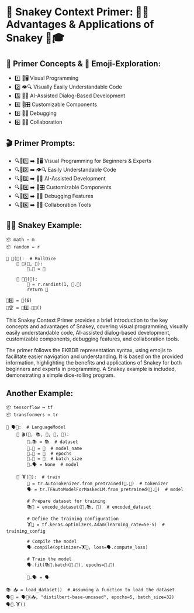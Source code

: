 # 🌟 Snakey Context Primer: 🐍🌐 Advantages & Applications of Snakey 🔄🎓

## 🔑 Primer Concepts & 📲 Emoji-Exploration:
* 1️⃣ 🎨🖥️ Visual Programming
* 2️⃣ 👁️🔍 Visually Easily Understandable Code
* 3️⃣ 🤖💬 AI-Assisted Dialog-Based Development
* 4️⃣ 🧱🎛️ Customizable Components
* 5️⃣ 🐛🔧 Debugging
* 6️⃣ 🤝🌐 Collaboration

## 🎬 Primer Prompts:
* 🔍📲1️⃣ ➡️ 🎨🖥️ Visual Programming for Beginners & Experts
* 🔍📲2️⃣ ➡️ 👁️🔍 Easily Understandable Code
* 🔍📲3️⃣ ➡️ 🤖💬 AI-Assisted Development
* 🔍📲4️⃣ ➡️ 🧱🎛️ Customizable Components
* 🔍📲5️⃣ ➡️ 🐛🔧 Debugging Features
* 🔍📲6️⃣ ➡️ 🤝🌐 Collaboration Tools

## 🔎🐍 Snakey Example:

```
📦 math ↔️ m
📦 random ↔️ r

📜 🎲(🔢):  # RollDice
    📝 🎲(🐍, 🔢):
        🐍.🔢 = 🔢
    
    📝 🤖🎲(🐍):
        🎰 = r.randint(1, 🐍.🔢)
        return 🎰

🎲6️⃣ = 🎲(6)
🔢🏆 = 🎲6️⃣.🤖🎲()
```

This Snakey Context Primer provides a brief introduction to the key concepts and advantages of Snakey, covering visual programming, visually easily understandable code, AI-assisted dialog-based development, customizable components, debugging features, and collaboration tools. 

The primer follows the EKBDB representation syntax, using emojis to facilitate easier navigation and understanding. It is based on the provided information, highlighting the benefits and applications of Snakey for both beginners and experts in programming. A Snakey example is included, demonstrating a simple dice-rolling program.

## Another Example:
```
📦 tensorflow ↔️ tf
📦 transformers ↔️ tr

📜 🗣️📜:  # LanguageModel
    📝 🎬(🐍, 📚, 🤖, 🔄, 🍪):
        🐍.📚 = 📚  # dataset
        🐍.🤖 = 🤖  # model_name
        🐍.🔄 = 🔄  # epochs
        🐍.🍪 = 🍪  # batch_size
        🐍.🗣️ = None  # model

    📝 🏋️(🐍):  # train
        🔖 = tr.AutoTokenizer.from_pretrained(🐍.🤖)  # tokenizer
        🗣️ = tr.TFAutoModelForMaskedLM.from_pretrained(🐍.🤖)  # model
        
        # Prepare dataset for training
        📚🔗 = encode_dataset(🐍.📚, 🔖)  # encoded_dataset
        
        # Define the training configuration
        🏋️📝 = tf.keras.optimizers.Adam(learning_rate=5e-5)  # training_config
        
        # Compile the model
        🗣️.compile(optimizer=🏋️📝, loss=🗣️.compute_loss)
        
        # Train the model
        🗣️.fit(📚🔗.batch(🐍.🍪), epochs=🐍.🔄)
        
        🐍.🗣️ = 🗣️

📚 📥 = load_dataset()  # Assuming a function to load the dataset
🗣️📜 = 🗣️📜(📥, "distilbert-base-uncased", epochs=5, batch_size=32)
🗣️📜.🏋️()
```

